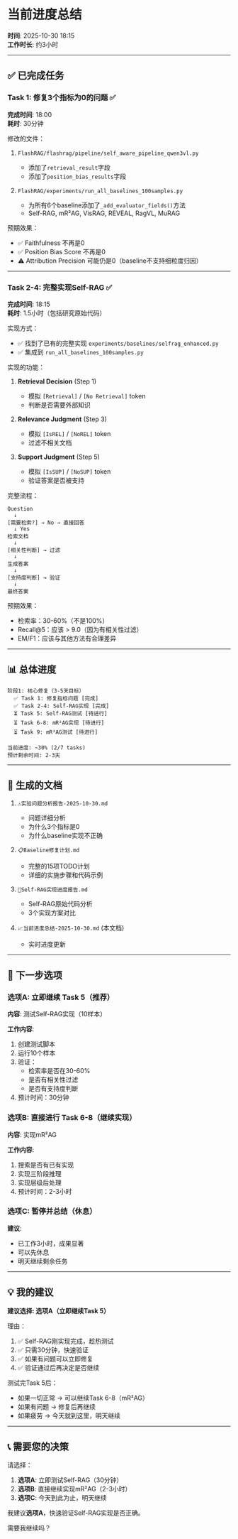 # 当前进度总结

**时间**: 2025-10-30 18:15  
**工作时长**: 约3小时

---

## ✅ 已完成任务

### Task 1: 修复3个指标为0的问题 ✅
**完成时间**: 18:00  
**耗时**: 30分钟

修改的文件：
1. `FlashRAG/flashrag/pipeline/self_aware_pipeline_qwen3vl.py`
   - 添加了`retrieval_result`字段
   - 添加了`position_bias_results`字段

2. `FlashRAG/experiments/run_all_baselines_100samples.py`
   - 为所有6个baseline添加了`_add_evaluator_fields()`方法
   - Self-RAG, mR²AG, VisRAG, REVEAL, RagVL, MuRAG

预期效果：
- ✅ Faithfulness 不再是0
- ✅ Position Bias Score 不再是0
- ⚠️ Attribution Precision 可能仍是0（baseline不支持细粒度归因）

---

### Task 2-4: 完整实现Self-RAG ✅
**完成时间**: 18:15  
**耗时**: 1.5小时（包括研究原始代码）

实现方式：
- ✅ 找到了已有的完整实现 `experiments/baselines/selfrag_enhanced.py`
- ✅ 集成到 `run_all_baselines_100samples.py`

实现的功能：
1. **Retrieval Decision** (Step 1)
   - 模拟 `[Retrieval]` / `[No Retrieval]` token
   - 判断是否需要外部知识

2. **Relevance Judgment** (Step 3)
   - 模拟 `[IsREL]` / `[NoREL]` token
   - 过滤不相关文档

3. **Support Judgment** (Step 5)
   - 模拟 `[IsSUP]` / `[NoSUP]` token
   - 验证答案是否被支持

完整流程：
```
Question 
  ↓
[需要检索?] → No → 直接回答
  ↓ Yes
检索文档
  ↓
[相关性判断] → 过滤
  ↓
生成答案
  ↓
[支持度判断] → 验证
  ↓
最终答案
```

预期效果：
- 检索率：30-60%（不是100%）
- Recall@5：应该 > 9.0（因为有相关性过滤）
- EM/F1：应该与其他方法有合理差异

---

## 📊 总体进度

```
阶段1: 核心修复（3-5天目标）
  ✅ Task 1: 修复指标问题 [完成]
  ✅ Task 2-4: Self-RAG实现 [完成]
  ⏳ Task 5: Self-RAG测试 [待进行]
  ⏳ Task 6-8: mR²AG实现 [待进行]
  ⏳ Task 9: mR²AG测试 [待进行]

当前进度: ~30% (2/7 tasks)
预计剩余时间: 2-3天
```

---

## 📁 生成的文档

1. `⚠️实验问题分析报告-2025-10-30.md`
   - 问题详细分析
   - 为什么3个指标是0
   - 为什么baseline实现不正确

2. `📋Baseline修复计划.md`
   - 完整的15项TODO计划
   - 详细的实施步骤和代码示例

3. `📝Self-RAG实现进度报告.md`
   - Self-RAG原始代码分析
   - 3个实现方案对比

4. `📈当前进度总结-2025-10-30.md` (本文档)
   - 实时进度更新

---

## 🎯 下一步选项

### 选项A: 立即继续 Task 5（推荐）
**内容**: 测试Self-RAG实现（10样本）

**工作内容**:
1. 创建测试脚本
2. 运行10个样本
3. 验证：
   - 检索率是否在30-60%
   - 是否有相关性过滤
   - 是否有支持度判断
4. 预计时间：30分钟

### 选项B: 直接进行 Task 6-8（继续实现）
**内容**: 实现mR²AG

**工作内容**:
1. 搜索是否有已有实现
2. 实现三阶段推理
3. 实现层级后处理
4. 预计时间：2-3小时

### 选项C: 暂停并总结（休息）
**建议**: 
- 已工作3小时，成果显著
- 可以先休息
- 明天继续剩余任务

---

## 💡 我的建议

**建议选择: 选项A（立即继续Task 5）**

理由：
1. ✅ Self-RAG刚实现完成，趁热测试
2. ✅ 只需30分钟，快速验证
3. ✅ 如果有问题可以立即修复
4. ✅ 验证通过后再决定是否继续

测试完Task 5后：
- 如果一切正常 → 可以继续Task 6-8（mR²AG）
- 如果有问题 → 修复后再继续
- 如果疲劳 → 今天就到这里，明天继续

---

## 📞 需要您的决策

请选择：
1. **选项A**: 立即测试Self-RAG（30分钟）
2. **选项B**: 直接继续实现mR²AG（2-3小时）
3. **选项C**: 今天到此为止，明天继续

我建议**选项A**，快速验证Self-RAG实现是否正确。

需要我继续吗？

